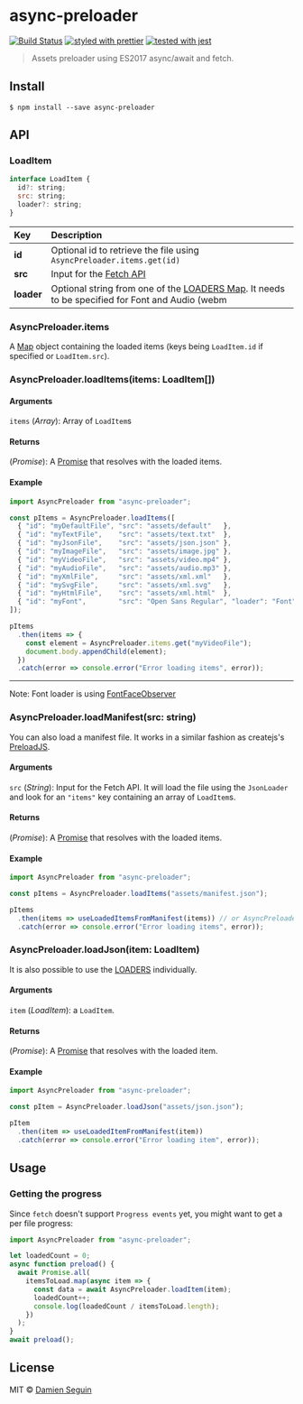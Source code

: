 # async-preloader

[![Build Status](https://travis-ci.org/dmnsgn/async-preloader.svg?branch=master)](https://travis-ci.org/dmnsgn/async-preloader)
[![styled with prettier](https://img.shields.io/badge/styled_with-prettier-ff69b4.svg)](https://github.com/prettier/prettier)
[![tested with jest](https://img.shields.io/badge/tested_with-jest-99424f.svg)](https://github.com/facebook/jest)


> Assets preloader using ES2017 async/await and fetch.

## Install

```
$ npm install --save async-preloader
```


## API

### LoadItem

```js
interface LoadItem {
  id?: string;
  src: string;
  loader?: string;
}
```

|Key|Description
|:---------|:---------|
|**id**|Optional id to retrieve the file using `AsyncPreloader.items.get(id)`|
|**src**|Input for the [Fetch API](https://developer.mozilla.org/en-US/docs/Web/API/Fetch_API)|
|**loader**|Optional string from one of the [LOADERS Map](https://github.com/dmnsgn/async-preloader/blob/master/src/index.js#L20). It needs to be specified for Font and Audio (webm|off). Otherwise the loader is inferred from the file extension or default to `Response.text()` if there is no extension.|

### AsyncPreloader.items

A [Map](https://developer.mozilla.org/en-US/docs/Web/JavaScript/Reference/Global_Objects/Map) object containing the loaded items (keys being `LoadItem.id` if specified or `LoadItem.src`).


### AsyncPreloader.loadItems(items: LoadItem[])

#### Arguments

`items` (*Array*): Array of `LoadItem`s

#### Returns

(*Promise*): A [Promise](https://developer.mozilla.org/en-US/docs/Web/JavaScript/Reference/Global_Objects/Promise) that resolves with the loaded items.

#### Example

```js
import AsyncPreloader from "async-preloader";

const pItems = AsyncPreloader.loadItems([
  { "id": "myDefaultFile", "src": "assets/default"   },
  { "id": "myTextFile",    "src": "assets/text.txt"  },
  { "id": "myJsonFile",    "src": "assets/json.json" },
  { "id": "myImageFile",   "src": "assets/image.jpg" },
  { "id": "myVideoFile",   "src": "assets/video.mp4" },
  { "id": "myAudioFile",   "src": "assets/audio.mp3" },
  { "id": "myXmlFile",     "src": "assets/xml.xml"   },
  { "id": "mySvgFile",     "src": "assets/xml.svg"   },
  { "id": "myHtmlFile",    "src": "assets/xml.html"  },
  { "id": "myFont",        "src": "Open Sans Regular", "loader": "Font" }
]);

pItems
  .then(items => {
    const element = AsyncPreloader.items.get("myVideoFile");
    document.body.appendChild(element);
  })
  .catch(error => console.error("Error loading items", error));
```

---
Note: Font loader is using [FontFaceObserver](https://github.com/bramstein/fontfaceobserver)


### AsyncPreloader.loadManifest(src: string)

You can also load a manifest file. It works in a similar fashion as createjs's [PreloadJS](http://www.createjs.com/docs/preloadjs/classes/LoadQueue.html).

#### Arguments

`src` (*String*): Input for the Fetch API. It will load the file using the `JsonLoader` and look for an `"items"` key containing an array of `LoadItem`s.

#### Returns

(*Promise*): A [Promise](https://developer.mozilla.org/en-US/docs/Web/JavaScript/Reference/Global_Objects/Promise) that resolves with the loaded items.

#### Example

```js
import AsyncPreloader from "async-preloader";

const pItems = AsyncPreloader.loadItems("assets/manifest.json");

pItems
  .then(items => useLoadedItemsFromManifest(items)) // or AsyncPreloader.items.get(pathOrId)
  .catch(error => console.error("Error loading items", error));
```


### AsyncPreloader.loadJson(item: LoadItem)

It is also possible to use the [LOADERS](https://github.com/dmnsgn/async-preloader/blob/master/src/index.js#L20) individually.

#### Arguments

`item` (*LoadItem*): a `LoadItem`.

#### Returns

(*Promise*): A [Promise](https://developer.mozilla.org/en-US/docs/Web/JavaScript/Reference/Global_Objects/Promise) that resolves with the loaded item.

#### Example

```js
import AsyncPreloader from "async-preloader";

const pItem = AsyncPreloader.loadJson("assets/json.json");

pItem
  .then(item => useLoadedItemFromManifest(item))
  .catch(error => console.error("Error loading item", error));
```


## Usage

### Getting the progress

Since `fetch` doesn't support `Progress events` yet, you might want to get a per file progress:

```js
import AsyncPreloader from "async-preloader";

let loadedCount = 0;
async function preload() {
  await Promise.all(
    itemsToLoad.map(async item => {
      const data = await AsyncPreloader.loadItem(item);
      loadedCount++;
      console.log(loadedCount / itemsToLoad.length);
    })
  );
}
await preload();
```


## License

MIT © [Damien Seguin](https://github.com/dmnsgn)

